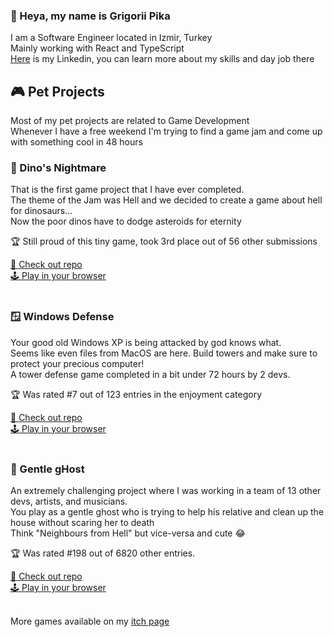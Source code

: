### 👋 Heya, my name is Grigorii Pika
I am a Software Engineer located in Izmir, Turkey  
Mainly working with React and TypeScript  
[Here](https://www.linkedin.com/in/grigorii-pika/) is my Linkedin, you can learn more about my skills and day job there

## 🎮 Pet Projects
Most of my pet projects are related to Game Development  
Whenever I have a free weekend I'm trying to find a game jam and come up with something cool in 48 hours  

### 🦖 Dino's Nightmare
That is the first game project that I have ever completed.  
The theme of the Jam was Hell and we decided to create a game about hell for dinosaurs...  
Now the poor dinos have to dodge asteroids for eternity  

🏆 Still proud of this tiny game, took 3rd place out of 56 other submissions  

[📝 Check out repo](https://github.com/Lockd/Hell-dodgeball)  
[🕹️ Play in your browser](https://lockd.itch.io/dinos-nightmare)  
<br />

### 🪟 Windows Defense
Your good old Windows XP is being attacked by god knows what.  
Seems like even files from MacOS are here. Build towers and make sure to protect your precious computer!  
A tower defense game completed in a bit under 72 hours by 2 devs.  

🏆 Was rated #7 out of 123 entries in the enjoyment category  

[📝 Check out repo](https://github.com/Lockd/windows-td)  
[🕹️ Play in your browser](https://lockd.itch.io/windows-defense)  
<br />

### 👻 Gentle gHost
An extremely challenging project where I was working in a team of 13 other devs, artists, and musicians.  
You play as a gentle ghost who is trying to help his relative and clean up the house without scaring her to death  
Think "Neighbours from Hell" but vice-versa and cute 😂  

🏆 Was rated #198	out of 6820 other entries.  

[📝 Check out repo](https://github.com/Lockd/gmtk2023/tree/main)  
[🕹️ Play in your browser](https://ldrg.itch.io/gentleghost)  
<br />

More games available on my [itch page](https://lockd.itch.io/)
